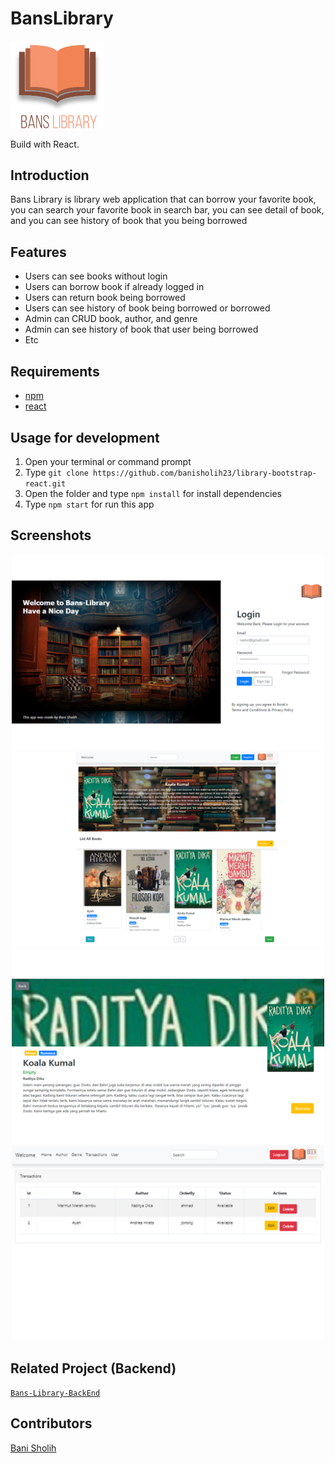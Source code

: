 # BansLibrary
<img width="150" src="./src/screenshot/banslibrary.png"/>
<p ">
  Build with React.
</p>

## Introduction
Bans Library is library web application that can borrow your favorite book, you can search your favorite book in search bar, you can see detail of book, and you can see history of book that you being borrowed

## Features
* Users can see books without login
* Users can borrow book if already logged in
* Users can return book being borrowed
* Users can see history of book being borrowed or borrowed
* Admin can CRUD book, author, and genre
* Admin can see history of book that user being borrowed
* Etc

## Requirements
* [npm](https://www.npmjs.com/get-npm)
* [react](https://reactjs.org/docs/create-a-new-react-app.html)

## Usage for development
1. Open your terminal or command prompt
2. Type `git clone https://github.com/banisholih23/library-bootstrap-react.git`
3. Open the folder and type `npm install` for install dependencies
4. Type `npm start` for run this app

## Screenshots
<div align="center">
 <img width="500" src="./src/screenshot/portofolio1.png">
 <img width="500" src="./src/screenshot/Portofolio2.png">
 <img width="500" src="./src/screenshot/portofoilo3.png">
 <img width="500" src="./src/screenshot/PortoFolioTransactions.PNG">
</div>

## Related Project (Backend)
[`Bans-Library-BackEnd`](https://github.com/banisholih23/bans-library-apps)

## Contributors
[Bani Sholih](https://github.com/banisholih23)
